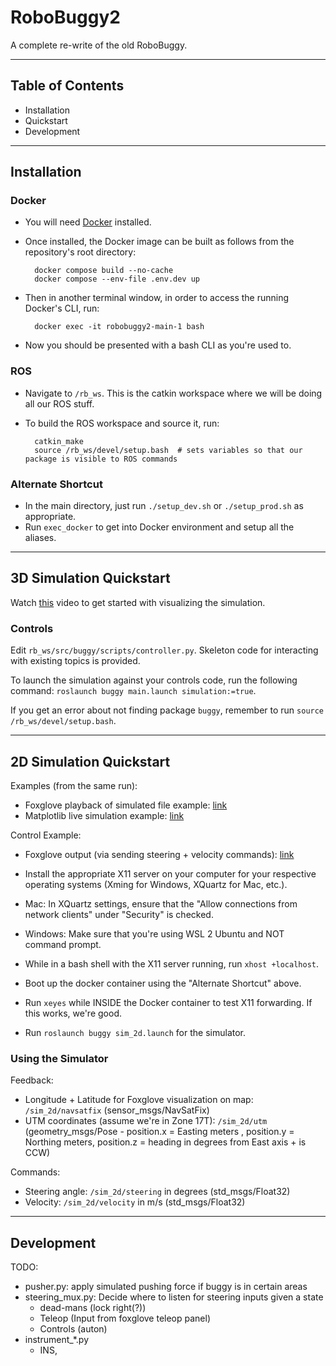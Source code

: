 # RoboBuggy2
A complete re-write of the old RoboBuggy.

---
## Table of Contents
 - Installation
 - Quickstart
 - Development


---
## Installation
### Docker
- You will need [Docker](https://docs.docker.com/get-docker/) installed.

- Once installed, the Docker image can be built as follows from the repository's root directory:

        docker compose build --no-cache
        docker compose --env-file .env.dev up

- Then in another terminal window, in order to access the running Docker's CLI, run:

        docker exec -it robobuggy2-main-1 bash

- Now you should be presented with a bash CLI as you're used to.

### ROS
- Navigate to `/rb_ws`. This is the catkin workspace where we will be doing all our ROS stuff.
- To build the ROS workspace and source it, run:
        
        catkin_make
        source /rb_ws/devel/setup.bash  # sets variables so that our package is visible to ROS commands

### Alternate Shortcut
- In the main directory, just run `./setup_dev.sh` or `./setup_prod.sh` as appropriate.
- Run `exec_docker` to get into Docker environment and setup all the aliases.
        

---
## 3D Simulation Quickstart

Watch [this](https://youtu.be/kEL3-sF9TTE) video to get started with visualizing the simulation.


### Controls

Edit `rb_ws/src/buggy/scripts/controller.py`. Skeleton code for interacting with existing topics is provided. 

To launch the simulation against your controls code, run the following command: `roslaunch buggy main.launch simulation:=true`.

If you get an error about not finding package `buggy`, remember to run `source /rb_ws/devel/setup.bash`. 

---
## 2D Simulation Quickstart
Examples (from the same run):
- Foxglove playback of simulated file example: [link](https://youtu.be/dpa5oH69eJI)
- Matplotlib live simulation example: [link](https://youtu.be/6Xji-FtDQfo)

Control Example:
- Foxglove output (via sending steering + velocity commands): [link](https://youtu.be/AOsecwWmqyw)


- Install the appropriate X11 server on your computer for your respective operating systems (Xming for Windows, XQuartz for Mac, etc.).
- Mac: In XQuartz settings, ensure that the "Allow connections from network clients" under "Security" is checked.
- Windows: Make sure that you're using WSL 2 Ubuntu and NOT command prompt.
- While in a bash shell with the X11 server running, run `xhost +localhost`.
- Boot up the docker container using the "Alternate Shortcut" above.
- Run `xeyes` while INSIDE the Docker container to test X11 forwarding. If this works, we're good.
- Run `roslaunch buggy sim_2d.launch` for the simulator.

### Using the Simulator
Feedback:
- Longitude + Latitude for Foxglove visualization on map: `/sim_2d/navsatfix` (sensor_msgs/NavSatFix)
- UTM coordinates (assume we're in Zone 17T): `/sim_2d/utm` (geometry_msgs/Pose - position.x = Easting meters , position.y = Northing meters, position.z = heading in degrees from East axis + is CCW)

Commands:
- Steering angle: `/sim_2d/steering` in degrees (std_msgs/Float32)
- Velocity: `/sim_2d/velocity` in m/s (std_msgs/Float32)

---

## Development

TODO: 
 - pusher.py: apply simulated pushing force if buggy is in certain areas  
 - steering_mux.py: Decide where to listen for steering inputs given a state
   - dead-mans (lock right(?))
   - Teleop (Input from foxglove teleop panel)
   - Controls (auton)
 - instrument_*.py
   - INS, 
